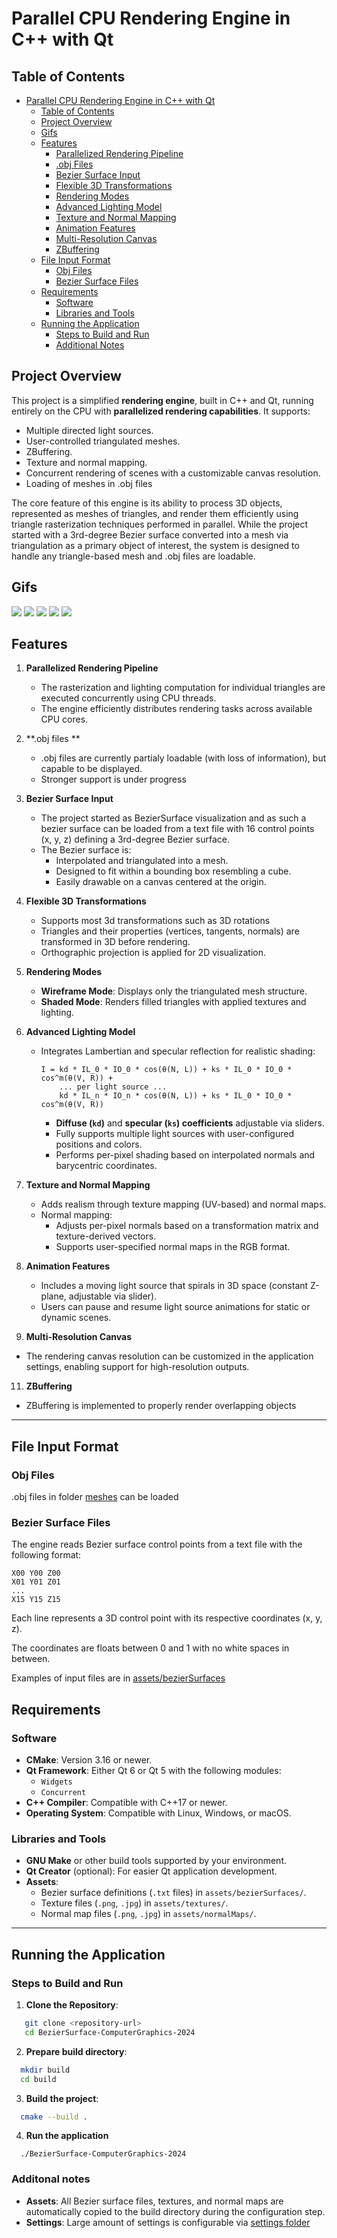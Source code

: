 # Parallel CPU Rendering Engine in C++ with Qt

## Table of Contents

- [Parallel CPU Rendering Engine in C++ with Qt](#parallel-cpu-rendering-engine-in-c-with-qt)
  - [Table of Contents](#table-of-contents)
  - [Project Overview](#project-overview)
  - [Gifs](#gifs)
  - [Features](#features)
    - [Parallelized Rendering Pipeline](#parallelized-rendering-pipeline)
    - [.obj Files](#obj-files)
    - [Bezier Surface Input](#bezier-surface-input)
    - [Flexible 3D Transformations](#flexible-3d-transformations)
    - [Rendering Modes](#rendering-modes)
    - [Advanced Lighting Model](#advanced-lighting-model)
    - [Texture and Normal Mapping](#texture-and-normal-mapping)
    - [Animation Features](#animation-features)
    - [Multi-Resolution Canvas](#multi-resolution-canvas)
    - [ZBuffering](#zbuffering)
  - [File Input Format](#file-input-format)
    - [Obj Files](#obj-files-1)
    - [Bezier Surface Files](#bezier-surface-files)
  - [Requirements](#requirements)
    - [Software](#software)
    - [Libraries and Tools](#libraries-and-tools)
  - [Running the Application](#running-the-application)
    - [Steps to Build and Run](#steps-to-build-and-run)
    - [Additional Notes](#additonal-notes)

## Project Overview

This project is a simplified **rendering engine**, built in C++ and Qt, running entirely on the CPU with **parallelized rendering capabilities**. It supports:
- Multiple directed light sources.
- User-controlled triangulated meshes.
- ZBuffering.
- Texture and normal mapping.
- Concurrent rendering of scenes with a customizable canvas resolution.
- Loading of meshes in .obj files

The core feature of this engine is its ability to process 3D objects, represented as meshes of triangles, and render them efficiently using triangle rasterization techniques performed in parallel. 
While the project started with a 3rd-degree Bezier surface converted into a mesh via triangulation as a primary object of interest, the system is designed to handle any triangle-based mesh and .obj files are loadable.

## Gifs
![](gifs/6.gif)
![](gifs/7.gif)
![](gifs/1.gif)
![](gifs/4.gif)
![](gifs/5.gif)

## Features

1. **Parallelized Rendering Pipeline**
   - The rasterization and lighting computation for individual triangles are executed concurrently using CPU threads.
   - The engine efficiently distributes rendering tasks across available CPU cores.

2. **.obj files **
   - .obj files are currently partialy loadable (with loss of information), but capable to be displayed.
   - Stronger support is under progress

4. **Bezier Surface Input**
   - The project started as BezierSurface visualization and as such a bezier surface can be loaded from a text file with 16 control points (x, y, z) defining a 3rd-degree Bezier surface.
   - The Bezier surface is:
     - Interpolated and triangulated into a mesh.
     - Designed to fit within a bounding box resembling a cube.
     - Easily drawable on a canvas centered at the origin.

5. **Flexible 3D Transformations**
   - Supports most 3d transformations such as 3D rotations
   - Triangles and their properties (vertices, tangents, normals) are transformed in 3D before rendering.
   - Orthographic projection is applied for 2D visualization.

6. **Rendering Modes**
   - **Wireframe Mode**: Displays only the triangulated mesh structure.
   - **Shaded Mode**: Renders filled triangles with applied textures and lighting.

7. **Advanced Lighting Model**
   - Integrates Lambertian and specular reflection for realistic shading:
     ```
     I = kd * IL_0 * IO_0 * cos(θ(N, L)) + ks * IL_0 * IO_0 * cos^m(θ(V, R)) +
         ... per light source ...
         kd * IL_n * IO_n * cos(θ(N, L)) + ks * IL_0 * IO_0 * cos^m(θ(V, R))
     ```
     - **Diffuse (`kd`)** and **specular (`ks`) coefficients** adjustable via sliders.
     - Fully supports multiple light sources with user-configured positions and colors.
     - Performs per-pixel shading based on interpolated normals and barycentric coordinates.

8. **Texture and Normal Mapping**
   - Adds realism through texture mapping (UV-based) and normal maps.
   - Normal mapping:
     - Adjusts per-pixel normals based on a transformation matrix and texture-derived vectors.
     - Supports user-specified normal maps in the RGB format.

9. **Animation Features**
   - Includes a moving light source that spirals in 3D space (constant Z-plane, adjustable via slider).
   - Users can pause and resume light source animations for static or dynamic scenes.

10. **Multi-Resolution Canvas**
   - The rendering canvas resolution can be customized in the application settings, enabling support for high-resolution outputs.
  
11. **ZBuffering**
   - ZBuffering is implemented to properly render overlapping objects

---

## File Input Format
### Obj Files
.obj files in folder [meshes](assets/meshes) can be loaded

### Bezier Surface Files
The engine reads Bezier surface control points from a text file with the following format:
```
X00 Y00 Z00
X01 Y01 Z01 
... 
X15 Y15 Z15
```
Each line represents a 3D control point with its respective coordinates (x, y, z).

The coordinates are floats between 0 and 1 with no white spaces in between.

Examples of input files are in [assets/bezierSurfaces](assets/bezierSurfaces)

## Requirements

### Software
- **CMake**: Version 3.16 or newer.
- **Qt Framework**: Either Qt 6 or Qt 5 with the following modules:
  - `Widgets`
  - `Concurrent`
- **C++ Compiler**: Compatible with C++17 or newer.
- **Operating System**: Compatible with Linux, Windows, or macOS.

### Libraries and Tools
- **GNU Make** or other build tools supported by your environment.
- **Qt Creator** (optional): For easier Qt application development.
- **Assets**:
  - Bezier surface definitions (`.txt` files) in `assets/bezierSurfaces/`.
  - Texture files (`.png`, `.jpg`) in `assets/textures/`.
  - Normal map files (`.png`, `.jpg`) in `assets/normalMaps/`.

---

## Running the Application

### Steps to Build and Run
1. **Clone the Repository**:
```bash
   git clone <repository-url>
   cd BezierSurface-ComputerGraphics-2024
```
2. **Prepare build directory**:
```bash
  mkdir build
  cd build
```
3. **Build the project**:
```bash
  cmake --build .
```
4. **Run the application**
```
  ./BezierSurface-ComputerGraphics-2024
```

### Additonal notes
- **Assets**: All Bezier surface files, textures, and normal maps are automatically copied to the build directory during the configuration step.
- **Settings**: Large amount of settings is configurable via [settings folder](include/settings)
